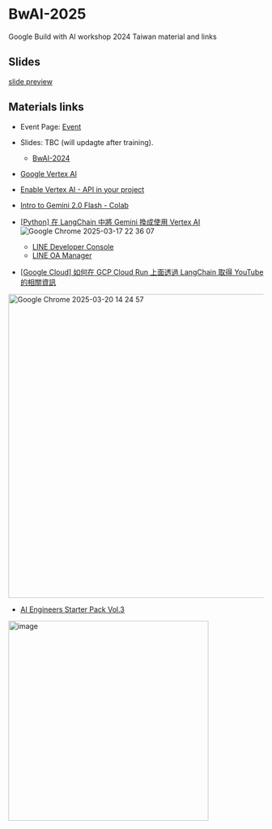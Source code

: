 # BwAI-2025

Google Build with AI workshop 2024 Taiwan material and links

## Slides

[slide preview](./20250325_EvanLin.pdf)

## Materials links

- Event Page: [Event](https://gdg.community.dev/events/details/google-gdg-cloud-taipei-presents-build-with-ai-2025-taipei-4-325/)
- Slides: TBC (will updagte after training).
  - [BwAI-2024](https://github.com/kkdai/BwAI-2024)
- [Google Vertex AI](https://console.cloud.google.com/vertex-ai)
- [Enable Vertex AI - API in your project](https://cloud.google.com/vertex-ai/docs/featurestore/setup?hl=zh-cn)

- [Intro to Gemini 2.0 Flash - Colab](https://colab.research.google.com/github/GoogleCloudPlatform/generative-ai/blob/main/gemini/getting-started/intro_gemini_2_0_flash.ipynb)
- [[Python] 在 LangChain 中將 Gemini 換成使用 Vertex AI](https://www.evanlin.com/til-gemini-vertex-ai/)
![Google Chrome 2025-03-17 22 36 07](https://github.com/user-attachments/assets/c6bf8065-d948-40c8-a795-9ece60422bc7)
    - [LINE Developer Console](https://developers.line.biz/console/)
    - [LINE OA Manager](https://manager.line.biz)

- [[Google Cloud] 如何在 GCP Cloud Run 上面透過 LangChain 取得 YouTube 的相關資訊](https://www.evanlin.com/langchain-youtube-gcp/)
<img width="600" alt="Google Chrome 2025-03-20 14 24 57" src="https://github.com/user-attachments/assets/1f94ea16-1814-4e85-a04b-e3fa6895ec85" />

- [AI Engineers Starter Pack Vol.3](https://www.aiengineerpack.com/?success=1)
<img width="395" alt="image" src="https://github.com/user-attachments/assets/5bc31c86-f6c1-44cd-a5d0-67893242edca" />
